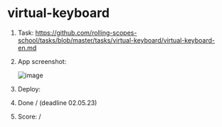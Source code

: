 # virtual-keyboard

1. Task:
  https://github.com/rolling-scopes-school/tasks/blob/master/tasks/virtual-keyboard/virtual-keyboard-en.md
  
2. App screenshot:
 
   ![image](https://user-images.githubusercontent.com/119819551/235529903-5cf13185-d7e7-4362-ae81-90d6c9069724.png)
   
3. Deploy:  
   
4. Done / (deadline 02.05.23)
 
5. Score: /
